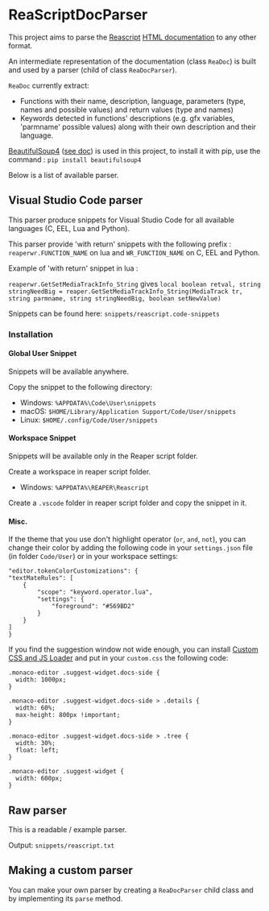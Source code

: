 # ReaScriptDocParser

This project aims to parse the [Reascript](https://www.reaper.fm/sdk/reascript/reascript.php) [HTML documentation](https://www.reaper.fm/sdk/reascript/reascripthelp.html) to any other format.

An intermediate representation of the documentation (class `ReaDoc`) 
is built and used by a parser (child of class `ReaDocParser`).

`ReaDoc` currently extract:
- Functions with their name, description, language, parameters (type, names and possible values) and return values (type and names)
- Keywords detected in functions' descriptions (e.g. gfx variables, 'parmname' possible values) along with their own description and their language.

[BeautifulSoup4](https://www.crummy.com/software/BeautifulSoup/) ([see doc](https://www.crummy.com/software/BeautifulSoup/bs4/doc/)) is used in this project, 
to install it with pip, use the command : `pip install beautifulsoup4`

Below is a list of available parser.

## Visual Studio Code parser

This parser produce snippets for Visual Studio Code for all available languages (C, EEL, Lua and Python).

This parser provide 'with return' snippets with the following prefix : 
`reaperwr.FUNCTION_NAME` on lua and `WR_FUNCTION_NAME` on C, EEL and Python.

Example of 'with return' snippet in lua : 

`reaperwr.GetSetMediaTrackInfo_String` gives 
`local boolean retval, string stringNeedBig = reaper.GetSetMediaTrackInfo_String(MediaTrack tr, string parmname, string stringNeedBig, boolean setNewValue)`

Snippets can be found here: `snippets/reascript.code-snippets`

### Installation

#### Global User Snippet

Snippets will be available anywhere.

Copy the snippet to the following directory:
- Windows: `%APPDATA%\Code\User\snippets`
- macOS: `$HOME/Library/Application Support/Code/User/snippets`
- Linux: `$HOME/.config/Code/User/snippets`

#### Workspace Snippet

Snippets will be available only in the Reaper script folder.

Create a workspace in reaper script folder.

- Windows: `%APPDATA%\REAPER\Reascript`

Create a `.vscode` folder in reaper script folder and copy the snippet in it.

#### Misc.

If the theme that you use don't highlight operator (`or`, `and`, `not`), you can change
their color by adding the following code in your `settings.json` file (in folder `Code/User`)
or in your workspace settings:

```	
"editor.tokenColorCustomizations": {
"textMateRules": [
    {
        "scope": "keyword.operator.lua",
        "settings": {
            "foreground": "#569BD2"
        }
    }
]
}
```

If you find the suggestion window not wide enough, you can install [Custom CSS and JS Loader](https://marketplace.visualstudio.com/items?itemName=be5invis.vscode-custom-css)
and put in your `custom.css` the following code:

```
.monaco-editor .suggest-widget.docs-side {
  width: 1000px;
}

.monaco-editor .suggest-widget.docs-side > .details {
  width: 60%;
  max-height: 800px !important;
}

.monaco-editor .suggest-widget.docs-side > .tree {
  width: 30%;
  float: left;
}

.monaco-editor .suggest-widget {
  width: 600px;
}
```

## Raw parser

This is a readable / example parser.

Output: `snippets/reascript.txt`

## Making a custom parser

You can make your own parser by creating a `ReaDocParser` child class and 
by implementing its `parse` method.
